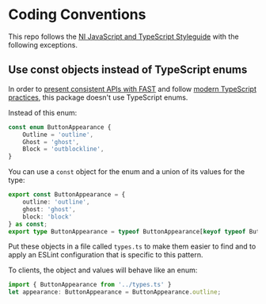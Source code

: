 # Coding Conventions

This repo follows the [NI JavaScript and TypeScript Styleguide](https://github.com/ni/javascript-styleguide) with the following exceptions.

## Use const objects instead of TypeScript enums

In order to [present consistent APIs with FAST](https://github.com/microsoft/fast/pull/5930) and follow [modern TypeScript practices](https://www.typescriptlang.org/docs/handbook/enums.html#objects-vs-enums), this package doesn't use TypeScript enums.

Instead of this enum:

```ts
const enum ButtonAppearance {
    Outline = 'outline',
    Ghost = 'ghost',
    Block = 'outblockline',
}
```

You can use a `const` object for the enum and a union of its values for the type:

```ts
export const ButtonAppearance = {
    outline: 'outline',
    ghost: 'ghost',
    block: 'block'
} as const;
export type ButtonAppearance = typeof ButtonAppearance[keyof typeof ButtonAppearance];
```

Put these objects in a file called `types.ts` to make them easier to find and to apply an ESLint configuration that is specific to this pattern.

To clients, the object and values will behave like an enum:

```ts
import { ButtonAppearance from '../types.ts' }
let appearance: ButtonAppearance = ButtonAppearance.outline;
```